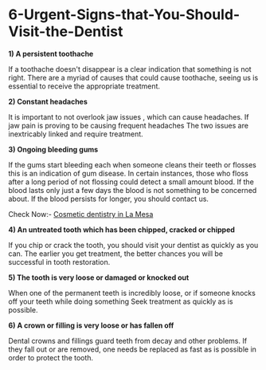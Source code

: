 # 6-Urgent-Signs-that-You-Should-Visit-the-Dentist

**1) A persistent toothache**

If a toothache doesn't disappear is a clear indication that something is not right. There are a myriad of causes that could cause toothache, seeing us is essential to receive the appropriate treatment.

**2) Constant headaches**

It is important to not overlook jaw issues , which can cause headaches. If jaw pain is proving to be causing frequent headaches The two issues are inextricably linked and require treatment.

**3) Ongoing bleeding gums**

If the gums start bleeding each when someone cleans their teeth or flosses this is an indication of gum disease. In certain instances, those who floss after a long period of not flossing could detect a small amount blood. If the blood lasts only just a few days the blood is not something to be concerned about. If the blood persists for longer, you should contact us.



Check Now:- <a href="https://www.lamesahillsdentistry.com/cosmetic-dentistry-la-mesa/">Cosmetic dentistry in La Mesa</a>



**4) An untreated tooth which has been chipped, cracked or chipped**

If you chip or crack the tooth, you should visit your dentist as quickly as you can. The earlier you get treatment, the better chances you will be successful in tooth restoration.

**5) The tooth is very loose or damaged or knocked out**

When one of the permanent teeth is incredibly loose, or if someone knocks off your teeth while doing something Seek treatment as quickly as is possible.

**6) A crown or filling is very loose or has fallen off**

Dental crowns and fillings guard teeth from decay and other problems. If they fall out or are removed, one needs be replaced as fast as is possible in order to protect the tooth.

